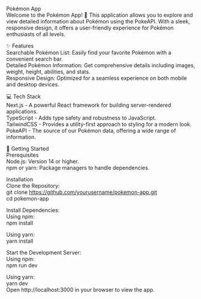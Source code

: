 Pokémon App<br>
Welcome to the Pokémon App! 🎉 This application allows you to explore and view detailed information about Pokémon using the PokeAPI. With a sleek, responsive design, it offers a user-friendly experience for Pokémon enthusiasts of all levels.

✨ Features<br>
Searchable Pokémon List: Easily find your favorite Pokémon with a convenient search bar.<br>
Detailed Pokémon Information: Get comprehensive details including images, weight, height, abilities, and stats.<br>
Responsive Design: Optimized for a seamless experience on both mobile and desktop devices.<br>

💻 Tech Stack<br>
Next.js - A powerful React framework for building server-rendered applications.<br>
TypeScript - Adds type safety and robustness to JavaScript.<br>
TailwindCSS - Provides a utility-first approach to styling for a modern look.<br>
PokeAPI - The source of our Pokémon data, offering a wide range of information.

🚀 Getting Started<br>
Prerequisites<br>
Node.js: Version 14 or higher.<br>
npm or yarn: Package managers to handle dependencies.<br>

Installation<br>
Clone the Repository:<br>
git clone https://github.com/yourusername/pokemon-app.git<br>
cd pokemon-app<br>

Install Dependencies:<br>
Using npm:<br>
npm install<br>

Using yarn:<br>
yarn install<br>

Start the Development Server:<br>
Using npm:<br>
npm run dev<br>

Using yarn:<br>
yarn dev<br>
Open http://localhost:3000 in your browser to view the app.

